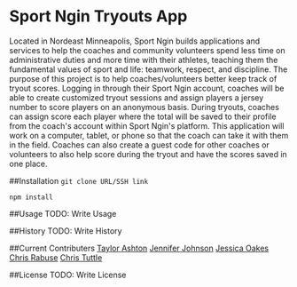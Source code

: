 # Sport Ngin Tryouts App
Located in Nordeast Minneapolis, Sport Ngin builds applications and services to help the coaches and community volunteers spend less time on administrative duties and more time with their athletes, teaching them the fundamental values of sport and life: teamwork, respect, and discipline. The purpose of this project is to help coaches/volunteers better keep track of tryout scores. Logging in through their Sport Ngin account, coaches will be able to create customized tryout sessions and assign players a jersey number to score players on an anonymous basis. During tryouts, coaches can assign score each player where the total will be saved to their profile from the coach's account within Sport Ngin's platform. This application will work on a computer, tablet, or phone so that the coach can take it with them in the field. Coaches can also create a guest code for other coaches or volunteers to also help score during the tryout and have the scores saved in one place.


##Installation
`git clone URL/SSH link`

`npm install`

##Usage
TODO: Write Usage

##History
TODO: Write History

##Current Contributers
[Taylor Ashton](https://github.com/tashton1009)
[Jennifer Johnson](https://github.com/jenjeep7)
[Jessica Oakes](https://github.com/oakesjessica)
[Chris Rabuse](https://github.com/Mandosis)
[Chris Tuttle](https://github.com/crisco679)

##License
TODO: Write License

